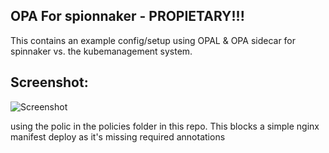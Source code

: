 ## OPA For spionnaker - PROPIETARY!!!

This contains an example config/setup using OPAL & OPA sidecar for spinnaker vs. the kubemanagement system.  


## Screenshot:
![Screenshot](https://p-qKFvWn.b3.n0.cdn.getcloudapp.com/items/BluzWe0R/7d72bcc7-531c-4315-8b85-2596d43d3f83.jpg?v=afe21603be6b711f737de3f9fc1390b4)

using the polic in the policies folder in this repo.  This blocks a simple nginx manifest deploy as it's missing required annotations
